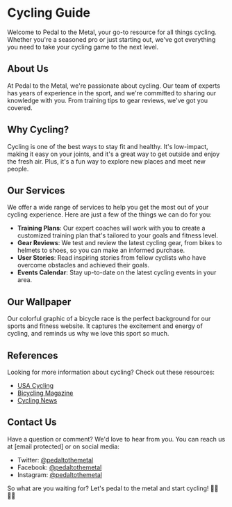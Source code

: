 <!--font:Barlow Condensed-->

# Cycling Guide

Welcome to Pedal to the Metal, your go-to resource for all things cycling. Whether you're a seasoned pro or just starting out, we've got everything you need to take your cycling game to the next level.

## About Us

At Pedal to the Metal, we're passionate about cycling. Our team of experts has years of experience in the sport, and we're committed to sharing our knowledge with you. From training tips to gear reviews, we've got you covered.

## Why Cycling?

Cycling is one of the best ways to stay fit and healthy. It's low-impact, making it easy on your joints, and it's a great way to get outside and enjoy the fresh air. Plus, it's a fun way to explore new places and meet new people.

## Our Services

We offer a wide range of services to help you get the most out of your cycling experience. Here are just a few of the things we can do for you:

-   **Training Plans**: Our expert coaches will work with you to create a customized training plan that's tailored to your goals and fitness level.
-   **Gear Reviews**: We test and review the latest cycling gear, from bikes to helmets to shoes, so you can make an informed purchase.
-   **User Stories**: Read inspiring stories from fellow cyclists who have overcome obstacles and achieved their goals.
-   **Events Calendar**: Stay up-to-date on the latest cycling events in your area.

## Our Wallpaper

Our colorful graphic of a bicycle race is the perfect background for our sports and fitness website. It captures the excitement and energy of cycling, and reminds us why we love this sport so much.

## References

Looking for more information about cycling? Check out these resources:

-   [USA Cycling](#)
-   [Bicycling Magazine](#)
-   [Cycling News](#)

## Contact Us

Have a question or comment? We'd love to hear from you. You can reach us at [email protected] or on social media:

-   Twitter: [@pedaltothemetal](#)
-   Facebook: [@pedaltothemetal](#)
-   Instagram: [@pedaltothemetal](#)

So what are you waiting for? Let's pedal to the metal and start cycling! 🚴‍♀️🚴‍♂️

<!--

Write me content for website with wallpaper which alt text is:

"A colorful graphic of a bicycle race for a sports or fitness website"

The name/title of the page should not be 1:1 copy of the alt text but rather a real content of the website which is using this wallpaper.

- Use markdown format
- Start with heading
- Heading should be short and concise
- The content should look like a real website
- The website should not be about the wallpaper, wallpaper is just a related background
- Heading should be contain work "wallpaper" or "background"
- Include real sections like references, contact, user stories, etc. use things relevant to the page purpose.
- Feel free to use structure like headings, bullets, numbering, blockquotes, paragraphs, horizontal lines, etc.
- You can use formatting like bold or _italic_
- You can include UTF-8 emojis
- Links should be only #hash anchors (and you can refer to the document itself)
- Do not include images


---


# "Pedal to the Metal" - Your Ultimate Guide to Cycling

Welcome to Pedal to the Metal, your go-to resource for all things cycling. Whether you're a seasoned pro or just starting out, we've got everything you need to take your cycling game to the next level.

## About Us

At Pedal to the Metal, we're passionate about cycling. Our team of experts has years of experience in the sport, and we're committed to sharing our knowledge with you. From training tips to gear reviews, we've got you covered.

## Why Cycling?

Cycling is one of the best ways to stay fit and healthy. It's low-impact, making it easy on your joints, and it's a great way to get outside and enjoy the fresh air. Plus, it's a fun way to explore new places and meet new people.

## Our Services

We offer a wide range of services to help you get the most out of your cycling experience. Here are just a few of the things we can do for you:

- **Training Plans**: Our expert coaches will work with you to create a customized training plan that's tailored to your goals and fitness level.
- **Gear Reviews**: We test and review the latest cycling gear, from bikes to helmets to shoes, so you can make an informed purchase.
- **User Stories**: Read inspiring stories from fellow cyclists who have overcome obstacles and achieved their goals.
- **Events Calendar**: Stay up-to-date on the latest cycling events in your area.

## Our Wallpaper

Our colorful graphic of a bicycle race is the perfect background for our sports and fitness website. It captures the excitement and energy of cycling, and reminds us why we love this sport so much.

## References

Looking for more information about cycling? Check out these resources:

- [USA Cycling](#)
- [Bicycling Magazine](#)
- [Cycling News](#)

## Contact Us

Have a question or comment? We'd love to hear from you. You can reach us at [email protected] or on social media:

- Twitter: [@pedaltothemetal](#)
- Facebook: [@pedaltothemetal](#)
- Instagram: [@pedaltothemetal](#)

So what are you waiting for? Let's pedal to the metal and start cycling! 🚴‍♀️🚴‍♂️

-->
